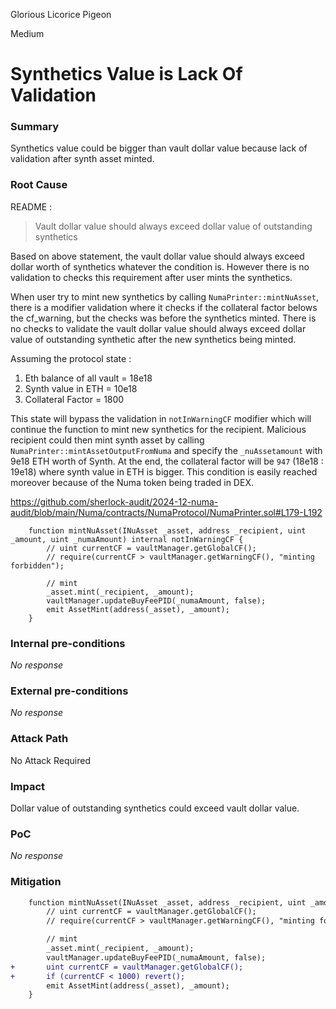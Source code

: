Glorious Licorice Pigeon

Medium

# Synthetics Value is Lack Of Validation

### Summary

Synthetics value could be bigger than vault dollar value because lack of validation after synth asset minted.

### Root Cause

README :

> Vault dollar value should always exceed dollar value of outstanding synthetics

Based on above statement, the vault dollar value should always exceed dollar worth of synthetics whatever the condition is. However there is no validation to checks this requirement after user mints the synthetics.

When user try to mint new synthetics by calling `NumaPrinter::mintNuAsset`, there is a modifier validation where it checks if the collateral factor belows the cf_warning, but the checks was before the synthetics minted. There is no checks to validate the vault dollar value should always exceed dollar value of outstanding synthetic after the new synthetics being minted.

Assuming the protocol state :

1. Eth balance of all vault = 18e18
2. Synth value in ETH = 10e18
3. Collateral Factor = 1800

This state will bypass the validation in `notInWarningCF` modifier which will continue the function to mint new synthetics for the recipient. Malicious recipient could then mint synth asset by calling `NumaPrinter::mintAssetOutputFromNuma` and specify the `_nuAssetamount` with 9e18 ETH worth of Synth. At the end, the collateral factor will be `947` (18e18 : 19e18) where synth value in ETH is bigger. This condition is easily reached moreover because of the Numa token being traded in DEX.

https://github.com/sherlock-audit/2024-12-numa-audit/blob/main/Numa/contracts/NumaProtocol/NumaPrinter.sol#L179-L192

```solidity
    function mintNuAsset(INuAsset _asset, address _recipient, uint _amount, uint _numaAmount) internal notInWarningCF {
        // uint currentCF = vaultManager.getGlobalCF();
        // require(currentCF > vaultManager.getWarningCF(), "minting forbidden");

        // mint
        _asset.mint(_recipient, _amount);
        vaultManager.updateBuyFeePID(_numaAmount, false);
        emit AssetMint(address(_asset), _amount);
    }
```


### Internal pre-conditions

_No response_

### External pre-conditions

_No response_

### Attack Path

No Attack Required

### Impact

Dollar value of outstanding synthetics could exceed vault dollar value.


### PoC

_No response_

### Mitigation

```diff
    function mintNuAsset(INuAsset _asset, address _recipient, uint _amount, uint _numaAmount) internal {
        // uint currentCF = vaultManager.getGlobalCF();
        // require(currentCF > vaultManager.getWarningCF(), "minting forbidden");

        // mint
        _asset.mint(_recipient, _amount);
        vaultManager.updateBuyFeePID(_numaAmount, false);
+       uint currentCF = vaultManager.getGlobalCF();
+       if (currentCF < 1000) revert();
        emit AssetMint(address(_asset), _amount);
    }
```